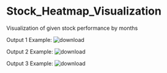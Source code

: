 # Stock_Heatmap_Visualization
 Visualization of given stock performance by months

Output 1 Example:
![download](https://github.com/utkuyucel/Stock_Heatmap_Visualization/assets/40201124/f2899cf4-f60c-4b21-a478-8c3abaccf962)

Output 2 Example:
![download](https://github.com/utkuyucel/Stock_Heatmap_Visualization/assets/40201124/93731057-5ed6-435f-b186-e92070f39427)

Output 3 Example:
![download](https://github.com/utkuyucel/Stock_Heatmap_Visualization/assets/40201124/f1da1334-92b9-4be0-bc50-a6ffb881f5a6)
